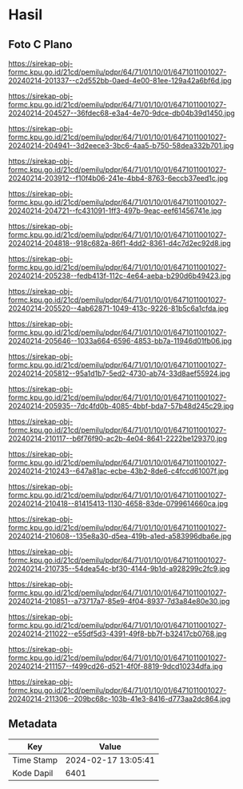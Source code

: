 # Hasil

## Foto C Plano

https://sirekap-obj-formc.kpu.go.id/21cd/pemilu/pdpr/64/71/01/10/01/6471011001027-20240214-201337--c2d552bb-0aed-4e00-81ee-129a42a6bf6d.jpg

https://sirekap-obj-formc.kpu.go.id/21cd/pemilu/pdpr/64/71/01/10/01/6471011001027-20240214-204527--36fdec68-e3a4-4e70-9dce-db04b39d1450.jpg

https://sirekap-obj-formc.kpu.go.id/21cd/pemilu/pdpr/64/71/01/10/01/6471011001027-20240214-204941--3d2eece3-3bc6-4aa5-b750-58dea332b701.jpg

https://sirekap-obj-formc.kpu.go.id/21cd/pemilu/pdpr/64/71/01/10/01/6471011001027-20240214-203912--f10f4b06-241e-4bb4-8763-6eccb37eed1c.jpg

https://sirekap-obj-formc.kpu.go.id/21cd/pemilu/pdpr/64/71/01/10/01/6471011001027-20240214-204721--fc431091-1ff3-497b-9eac-eef61456741e.jpg

https://sirekap-obj-formc.kpu.go.id/21cd/pemilu/pdpr/64/71/01/10/01/6471011001027-20240214-204818--918c682a-86f1-4dd2-8361-d4c7d2ec92d8.jpg

https://sirekap-obj-formc.kpu.go.id/21cd/pemilu/pdpr/64/71/01/10/01/6471011001027-20240214-205238--fedb413f-112c-4e64-aeba-b290d6b49423.jpg

https://sirekap-obj-formc.kpu.go.id/21cd/pemilu/pdpr/64/71/01/10/01/6471011001027-20240214-205520--4ab62871-1049-413c-9226-81b5c6a1cfda.jpg

https://sirekap-obj-formc.kpu.go.id/21cd/pemilu/pdpr/64/71/01/10/01/6471011001027-20240214-205646--1033a664-6596-4853-bb7a-11946d01fb06.jpg

https://sirekap-obj-formc.kpu.go.id/21cd/pemilu/pdpr/64/71/01/10/01/6471011001027-20240214-205812--95a1d1b7-5ed2-4730-ab74-33d8aef55924.jpg

https://sirekap-obj-formc.kpu.go.id/21cd/pemilu/pdpr/64/71/01/10/01/6471011001027-20240214-205935--7dc4fd0b-4085-4bbf-bda7-57b48d245c29.jpg

https://sirekap-obj-formc.kpu.go.id/21cd/pemilu/pdpr/64/71/01/10/01/6471011001027-20240214-210117--b6f76f90-ac2b-4e04-8641-2222be129370.jpg

https://sirekap-obj-formc.kpu.go.id/21cd/pemilu/pdpr/64/71/01/10/01/6471011001027-20240214-210243--647a81ac-ecbe-43b2-8de6-c4fccd61007f.jpg

https://sirekap-obj-formc.kpu.go.id/21cd/pemilu/pdpr/64/71/01/10/01/6471011001027-20240214-210418--81415413-1130-4658-83de-0799614660ca.jpg

https://sirekap-obj-formc.kpu.go.id/21cd/pemilu/pdpr/64/71/01/10/01/6471011001027-20240214-210608--135e8a30-d5ea-419b-a1ed-a583996dba6e.jpg

https://sirekap-obj-formc.kpu.go.id/21cd/pemilu/pdpr/64/71/01/10/01/6471011001027-20240214-210735--54dea54c-bf30-4144-9b1d-a928299c2fc9.jpg

https://sirekap-obj-formc.kpu.go.id/21cd/pemilu/pdpr/64/71/01/10/01/6471011001027-20240214-210851--a73717a7-85e9-4f04-8937-7d3a84e80e30.jpg

https://sirekap-obj-formc.kpu.go.id/21cd/pemilu/pdpr/64/71/01/10/01/6471011001027-20240214-211022--e55df5d3-4391-49f8-bb7f-b32417cb0768.jpg

https://sirekap-obj-formc.kpu.go.id/21cd/pemilu/pdpr/64/71/01/10/01/6471011001027-20240214-211157--f499cd26-d521-4f0f-8819-9dcd10234dfa.jpg

https://sirekap-obj-formc.kpu.go.id/21cd/pemilu/pdpr/64/71/01/10/01/6471011001027-20240214-211306--209bc68c-103b-41e3-8416-d773aa2dc864.jpg


## Metadata

| Key        | Value               |
| ---------- | ------------------- |
| Time Stamp | 2024-02-17 13:05:41 |
| Kode Dapil | 6401                |



